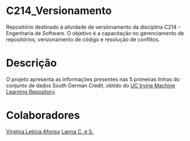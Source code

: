 # C214_Versionamento
Repositório destinado à atividade de versionamento da disciplina C214 - Engenharia de Software.
O objetivo é a capacitação no gerenciamento de repositórios, versionamento de código e resolução de conflitos.

# Descrição
O projeto apresenta as informações presentes nas 5 primeiras linhas do conjunto de dados South German Credit, obtido do [UC Irvine Machine Learning Repository](https://archive.ics.uci.edu/dataset/573/south+german+credit+update).

# Colaboradores
[Virgínia Letícia Afonso](https://github.com/VLAfonso)
[Lanna C. e S.](https://github.com/LannaCeS)
